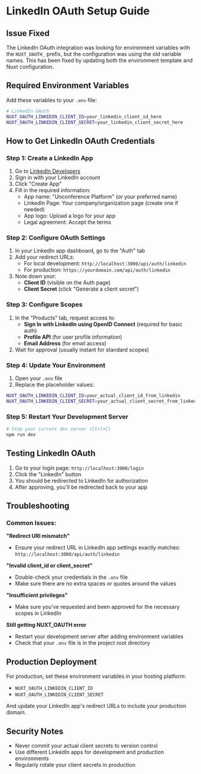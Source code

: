 # LinkedIn OAuth Setup Guide

## Issue Fixed
The LinkedIn OAuth integration was looking for environment variables with the `NUXT_OAUTH_` prefix, but the configuration was using the old variable names. This has been fixed by updating both the environment template and Nuxt configuration.

## Required Environment Variables

Add these variables to your `.env` file:

```bash
# LinkedIn OAuth
NUXT_OAUTH_LINKEDIN_CLIENT_ID=your_linkedin_client_id_here
NUXT_OAUTH_LINKEDIN_CLIENT_SECRET=your_linkedin_client_secret_here
```

## How to Get LinkedIn OAuth Credentials

### Step 1: Create a LinkedIn App
1. Go to [LinkedIn Developers](https://www.linkedin.com/developers/)
2. Sign in with your LinkedIn account
3. Click "Create App"
4. Fill in the required information:
   - App name: "Unconference Platform" (or your preferred name)
   - LinkedIn Page: Your company/organization page (create one if needed)
   - App logo: Upload a logo for your app
   - Legal agreement: Accept the terms

### Step 2: Configure OAuth Settings
1. In your LinkedIn app dashboard, go to the "Auth" tab
2. Add your redirect URLs:
   - For local development: `http://localhost:3000/api/auth/linkedin`
   - For production: `https://yourdomain.com/api/auth/linkedin`
3. Note down your:
   - **Client ID** (visible on the Auth page)
   - **Client Secret** (click "Generate a client secret")

### Step 3: Configure Scopes
1. In the "Products" tab, request access to:
   - **Sign In with LinkedIn using OpenID Connect** (required for basic auth)
   - **Profile API** (for user profile information)
   - **Email Address** (for email access)
2. Wait for approval (usually instant for standard scopes)

### Step 4: Update Your Environment
1. Open your `.env` file
2. Replace the placeholder values:
```bash
NUXT_OAUTH_LINKEDIN_CLIENT_ID=your_actual_client_id_from_linkedin
NUXT_OAUTH_LINKEDIN_CLIENT_SECRET=your_actual_client_secret_from_linkedin
```

### Step 5: Restart Your Development Server
```bash
# Stop your current dev server (Ctrl+C)
npm run dev
```

## Testing LinkedIn OAuth

1. Go to your login page: `http://localhost:3000/login`
2. Click the "LinkedIn" button
3. You should be redirected to LinkedIn for authorization
4. After approving, you'll be redirected back to your app

## Troubleshooting

### Common Issues:

**"Redirect URI mismatch"**
- Ensure your redirect URL in LinkedIn app settings exactly matches: `http://localhost:3000/api/auth/linkedin`

**"Invalid client_id or client_secret"**
- Double-check your credentials in the `.env` file
- Make sure there are no extra spaces or quotes around the values

**"Insufficient privileges"**
- Make sure you've requested and been approved for the necessary scopes in LinkedIn

**Still getting NUXT_OAUTH error**
- Restart your development server after adding environment variables
- Check that your `.env` file is in the project root directory

## Production Deployment

For production, set these environment variables in your hosting platform:
- `NUXT_OAUTH_LINKEDIN_CLIENT_ID`
- `NUXT_OAUTH_LINKEDIN_CLIENT_SECRET`

And update your LinkedIn app's redirect URLs to include your production domain.

## Security Notes

- Never commit your actual client secrets to version control
- Use different LinkedIn apps for development and production environments
- Regularly rotate your client secrets in production
